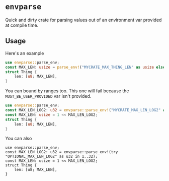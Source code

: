 # `envparse`

Quick and dirty crate for parsing values out of an environment var provided at
compile time.

## Usage
Here's an example
```rs
use envparse::parse_env;
const MAX_LEN: usize = parse_env!("MYCRATE_MAX_THING_LEN" as usize else 64);
struct Thing {
    len: [u8; MAX_LEN],
}
```

You can bound by ranges too. This one will fail because the
`MUST_BE_USER_PROVIDED` var isn't provided.

```rs
use envparse::parse_env;
const MAX_LEN_LOG2: u32 = envparse::parse_env!("MYCRATE_MAX_LEN_LOG2" as u32 in 0..32);
const MAX_LEN: usize = 1 << MAX_LEN_LOG2;
struct Thing {
    len: [u8; MAX_LEN],
}
```

You can also 

```
use envparse::parse_env;
const MAX_LEN_LOG2: u32 = envparse::parse_env!(try "OPTIONAL_MAX_LEN_LOG2" as u32 in 1..32);
const MAX_LEN: usize = 1 << MAX_LEN_LOG2;
struct Thing {
    len: [u8; MAX_LEN],
}
```

```

